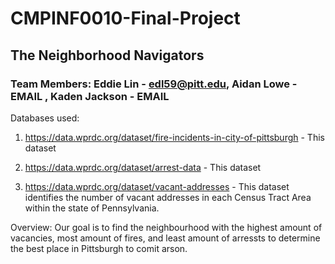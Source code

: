 # CMPINF0010-Final-Project
## The Neighborhood Navigators
### Team Members: Eddie Lin - edl59@pitt.edu, Aidan Lowe - EMAIL , Kaden Jackson - EMAIL

Databases used:
1. https://data.wprdc.org/dataset/fire-incidents-in-city-of-pittsburgh - This dataset

3. https://data.wprdc.org/dataset/arrest-data - This dataset

5. https://data.wprdc.org/dataset/vacant-addresses - This dataset identifies the number of vacant addresses in each Census Tract Area within the state of Pennsylvania.

Overview: Our goal is to find the neighbourhood with the highest amount of vacancies, most amount of fires, and least amount of arressts to determine the best place in Pittsburgh to comit arson.

